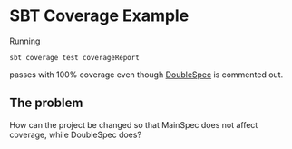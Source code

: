 # SBT Coverage Example

Running

```sbt coverage test coverageReport```

passes with 100% coverage even though
[DoubleSpec](https://github.com/codevineyard/sbt-coverage-example/blob/main/src/test/scala/DoubleSpec.scala)
is commented out.

## The problem

How can the project be changed so that MainSpec does not affect coverage,
while DoubleSpec does?